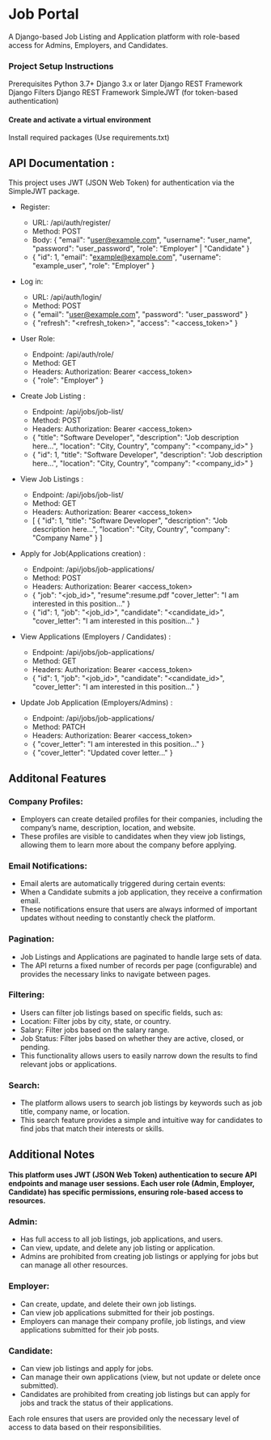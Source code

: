 # Job Portal
A Django-based Job Listing and Application platform with role-based access for Admins, Employers, and Candidates.

### Project Setup Instructions
Prerequisites
Python 3.7+
Django 3.x or later
Django REST Framework
Django Filters
Django REST Framework SimpleJWT (for token-based authentication)

#### Create and activate a virtual environment
Install required packages (Use requirements.txt)

## API Documentation : 
This project uses JWT (JSON Web Token) for authentication via the SimpleJWT package.
+ Register:
    - URL: /api/auth/register/
    - Method: POST
    - Body:
      {
      "email": "user@example.com",
      "username": "user_name",
      "password": "user_password",
      "role": "Employer" | "Candidate"
      }
    - {
     "id": 1,
     "email": "example@example.com",
     "username": "example_user",
     "role": "Employer"
     }


+ Log in:
    - URL: /api/auth/login/
    - Method: POST
    - {
      "email": "user@example.com",
      "password": "user_password"
      }
    - {
      "refresh": "<refresh_token>",
      "access": "<access_token>"
      }

+ User Role:
    - Endpoint: /api/auth/role/
    - Method: GET
    - Headers: Authorization: Bearer <access_token>
    - {
      "role": "Employer"
      }

+ Create Job Listing :
    - Endpoint: /api/jobs/job-list/
    - Method: POST
    - Headers: Authorization: Bearer <access_token>
    - {
      "title": "Software Developer",
      "description": "Job description here...",
      "location": "City, Country",
      "company": "<company_id>"
      }
    - {
      "id": 1,
      "title": "Software Developer",
      "description": "Job description here...",
      "location": "City, Country",
      "company": "<company_id>"
      }
+ View Job Listings :
    - Endpoint: /api/jobs/job-list/
    - Method: GET
    - Headers: Authorization: Bearer <access_token>
    - [
        {
          "id": 1,
          "title": "Software Developer",
          "description": "Job description here...",
          "location": "City, Country",
          "company": "Company Name"
        }
      ]
+ Apply for Job(Applications creation) :
    - Endpoint: /api/jobs/job-applications/
    - Method: POST
    - Headers: Authorization: Bearer <access_token>
    - {
      "job": "<job_id>",
      "resume":resume.pdf
      "cover_letter": "I am interested in this position..."
      }
    - {
      "id": 1,
      "job": "<job_id>",
      "candidate": "<candidate_id>",
      "cover_letter": "I am interested in this position..."
      }
      
+  View Applications (Employers / Candidates) :
    - Endpoint: /api/jobs/job-applications/
    - Method: GET
    - Headers: Authorization: Bearer <access_token>
    - {
      "id": 1,
      "job": "<job_id>",
      "candidate": "<candidate_id>",
      "cover_letter": "I am interested in this position..."
      }

+ Update Job Application (Employers/Admins) :
    - Endpoint: /api/jobs/job-applications/
    - Method: PATCH
    - Headers: Authorization: Bearer <access_token>
    - {
      "cover_letter": "I am interested in this position..."
      }
    - {
      "cover_letter": "Updated cover letter..."
      }

## Additonal Features

### Company Profiles:
* Employers can create detailed profiles for their companies, including the company’s name, description, location, and website.
* These profiles are visible to candidates when they view job listings, allowing them to learn more about the company before applying.
  
### Email Notifications:
* Email alerts are automatically triggered during certain events:
* When a Candidate submits a job application, they receive a confirmation email.
* These notifications ensure that users are always informed of important updates without needing to constantly check the platform.

### Pagination:
* Job Listings and Applications are paginated to handle large sets of data.
* The API returns a fixed number of records per page (configurable) and provides the necessary links to navigate between pages.

### Filtering:
* Users can filter job listings based on specific fields, such as:
* Location: Filter jobs by city, state, or country.
* Salary: Filter jobs based on the salary range.
* Job Status: Filter jobs based on whether they are active, closed, or pending.
* This functionality allows users to easily narrow down the results to find relevant jobs or applications.

### Search:
* The platform allows users to search job listings by keywords such as job title, company name, or location.
* This search feature provides a simple and intuitive way for candidates to find jobs that match their interests or skills.


## Additional Notes
#### This platform uses JWT (JSON Web Token) authentication to secure API endpoints and manage user sessions. Each user role (Admin, Employer, Candidate) has specific permissions, ensuring role-based access to resources.

### Admin:
* Has full access to all job listings, job applications, and users.
* Can view, update, and delete any job listing or application.
* Admins are prohibited from creating job listings or applying for jobs but can manage all other resources. 

### Employer:
* Can create, update, and delete their own job listings.
* Can view job applications submitted for their job postings.
* Employers can manage their company profile, job listings, and view applications submitted for their job posts.

### Candidate:
* Can view job listings and apply for jobs.
* Can manage their own applications (view, but not update or delete once submitted).
* Candidates are prohibited from creating job listings but can apply for jobs and track the status of their applications.

Each role ensures that users are provided only the necessary level of access to data based on their responsibilities.

  
  
  

      

  





